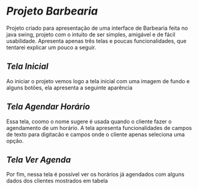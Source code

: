 # *Projeto Barbearia*

Projeto criado para apresentação de uma interface de Barbearia feita no java swing, projeto com o intuito de ser simples, amigável e de fácil usabilidade. Apresenta apenas três telas e poucas funcionalidades, que tentarei explicar um pouco a seguir.

## *Tela Inicial*
Ao iniciar o projeto vemos logo a tela inicial com uma imagem de fundo e alguns botões, ela apresenta a seguinte aparência

## *Tela Agendar Horário*
Essa tela, coomo o nome sugere é usada quando o cliente fazer o agendamento de um horário. A tela apresenta funcionalidades de campos de texto para digitacão e campos onde o cliente apenas seleciona uma opção.

## *Tela Ver Agenda*
Por fim, nessa tela é possível ver os horários já agendados com alguns dados dos clientes mostrados em tabela
